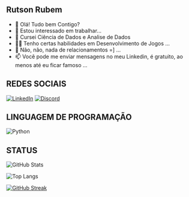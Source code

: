 **Rutson Rubem**
-
- 👋 Olá! Tudo bem Contigo?
- 👀 Estou interessado em trabalhar...
- 🌱 Cursei Ciência de Dados e Analise de Dados
- 🌱🌱 Tenho certas habilidades em Desenvolvimento de Jogos ...
- 💞️ Não, não, nada de relacionamentos =] ...
- 📫 Você pode me enviar mensagens no meu Linkedin, é gratuito, ao menos até eu ficar famoso ...


**REDES SOCIAIS**
-

[![LinkedIn](https://img.shields.io/badge/LinkedIn-000?style=for-the-badge&logo=linkedin&logoColor=ffa500)](https://www.linkedin.com/in/rutson-rubem/) [![Discord](https://img.shields.io/badge/Discord-000?style=for-the-badge&logo=discord&logoColor=ffa500)](https://www.discord.com/in/benyamin_7/)

**LINGUAGEM DE PROGRAMAÇÃO**
-
![Python](https://img.shields.io/badge/Python-000?style=for-the-badge&logo=python&logoColor=ffa500)

**STATUS**
-


![GitHub Stats](https://github-readme-stats.vercel.app/api?username=rrben&theme=transparent&bg_color=000&border_color=ffa500&show_icons=true&icon_color=30A3DC&title_color=ffa500text_color=FFF)

![Top Langs](https://github-readme-stats-git-masterrstaa-rickstaa.vercel.app/api/top-langs/?username=rrben&bg_color=000&border_color=ffa500&title_color=E30A3DCD5F&text_color=FFF)

[![GitHub Streak](https://streak-stats.demolab.com/?user=rrben&theme=dark&background=000&border=ffa500&dates=fff)](https://git.io/streak-stats)
<!---
rrben/rrben is a ✨ special ✨ repository because its `README.md` (this file) appears on your GitHub profile.
You can click the Preview link to take a look at your changes.
--->

